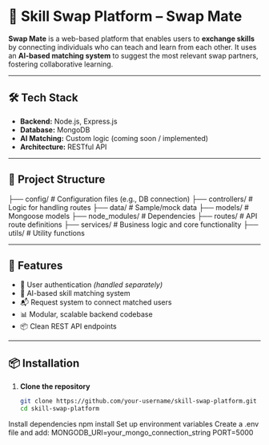 
# 🔁 Skill Swap Platform – Swap Mate

**Swap Mate** is a web-based platform that enables users to **exchange skills** by connecting individuals who can teach and learn from each other. It uses an **AI-based matching system** to suggest the most relevant swap partners, fostering collaborative learning.

---

## 🛠️ Tech Stack

- **Backend:** Node.js, Express.js
- **Database:** MongoDB
- **AI Matching:** Custom logic (coming soon / implemented)
- **Architecture:** RESTful API

---

## 📁 Project Structure


├── config/ # Configuration files (e.g., DB connection)
├── controllers/ # Logic for handling routes
├── data/ # Sample/mock data
├── models/ # Mongoose models
├── node_modules/ # Dependencies
├── routes/ # API route definitions
├── services/ # Business logic and core functionality
├── utils/ # Utility functions

---

## 🚀 Features

- 🔐 User authentication *(handled separately)*
- 🎯 AI-based skill matching system
- 📬 Request system to connect matched users
- 📊 Modular, scalable backend codebase
- 📦 Clean REST API endpoints

---

## 📦 Installation

1. **Clone the repository**
   ```bash
   git clone https://github.com/your-username/skill-swap-platform.git
   cd skill-swap-platform
Install dependencies
npm install
Set up environment variables
Create a .env file and add:
MONGODB_URI=your_mongo_connection_string
PORT=5000
